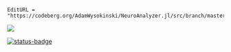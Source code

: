 ```@meta
EditURL = "https://codeberg.org/AdamWysokinski/NeuroAnalyzer.jl/src/branch/master/docs/src/index.md"
```

![](assets/neuroanalyzer.png)

[![status-badge](https://ci.codeberg.org/api/badges/AdamWysokinski/NeuroAnalyzer.jl/status.svg)](https://ci.codeberg.org/AdamWysokinski/NeuroAnalyzer.jl)
